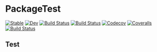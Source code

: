 # PackageTest

[![Stable](https://img.shields.io/badge/docs-stable-blue.svg)](https://jannittayao.github.io/PackageTest.jl/stable)
[![Dev](https://img.shields.io/badge/docs-dev-blue.svg)](https://jannittayao.github.io/PackageTest.jl/dev)
[![Build Status](https://travis-ci.com/jannittayao/PackageTest.jl.svg?branch=master)](https://travis-ci.com/jannittayao/PackageTest.jl)
[![Build Status](https://ci.appveyor.com/api/projects/status/github/jannittayao/PackageTest.jl?svg=true)](https://ci.appveyor.com/project/jannittayao/PackageTest-jl)
[![Codecov](https://codecov.io/gh/jannittayao/PackageTest.jl/branch/master/graph/badge.svg)](https://codecov.io/gh/jannittayao/PackageTest.jl)
[![Coveralls](https://coveralls.io/repos/github/jannittayao/PackageTest.jl/badge.svg?branch=master)](https://coveralls.io/github/jannittayao/PackageTest.jl?branch=master)
[![Build Status](https://api.cirrus-ci.com/github/jannittayao/PackageTest.jl.svg)](https://cirrus-ci.com/github/jannittayao/PackageTest.jl)

## Test

